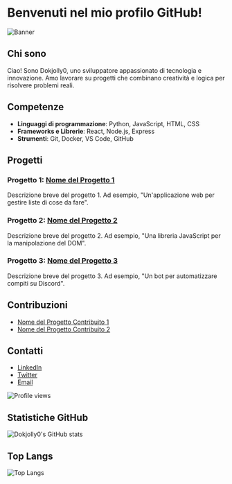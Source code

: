 # Benvenuti nel mio profilo GitHub!

![Banner](https://via.placeholder.com/800x200.png?text=Welcome+to+My+Profile)

## Chi sono
Ciao! Sono Dokjolly0, uno sviluppatore appassionato di tecnologia e innovazione. Amo lavorare su progetti che combinano creatività e logica per risolvere problemi reali.

## Competenze
- **Linguaggi di programmazione**: Python, JavaScript, HTML, CSS
- **Frameworks e Librerie**: React, Node.js, Express
- **Strumenti**: Git, Docker, VS Code, GitHub

## Progetti
### Progetto 1: [Nome del Progetto 1](https://github.com/Dokjolly0/progetto-1)
Descrizione breve del progetto 1. Ad esempio, "Un'applicazione web per gestire liste di cose da fare".

### Progetto 2: [Nome del Progetto 2](https://github.com/Dokjolly0/progetto-2)
Descrizione breve del progetto 2. Ad esempio, "Una libreria JavaScript per la manipolazione del DOM".

### Progetto 3: [Nome del Progetto 3](https://github.com/Dokjolly0/progetto-3)
Descrizione breve del progetto 3. Ad esempio, "Un bot per automatizzare compiti su Discord".

## Contribuzioni
- [Nome del Progetto Contribuito 1](https://github.com/progetto-contribuito-1)
- [Nome del Progetto Contribuito 2](https://github.com/progetto-contribuito-2)

## Contatti
- [LinkedIn](https://www.linkedin.com/in/tuo-nome-utente/)
- [Twitter](https://twitter.com/tuo-nome-utente)
- [Email](mailto:tuo-email@example.com)

![Profile views](https://komarev.com/ghpvc/?username=Dokjolly0&style=flat-square)

## Statistiche GitHub
![Dokjolly0's GitHub stats](https://github-readme-stats.vercel.app/api?username=Dokjolly0&show_icons=true&theme=radical)

## Top Langs
![Top Langs](https://github-readme-stats.vercel.app/api/top-langs/?username=Dokjolly0&layout=compact&theme=radical)

